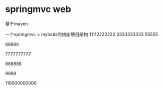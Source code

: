 # springmvc web

基于maven

一个springmvc + mybatis的初始项目结构
 11112222222
3333333333
55555

66666

7777777777

888888


9999


110000000000
